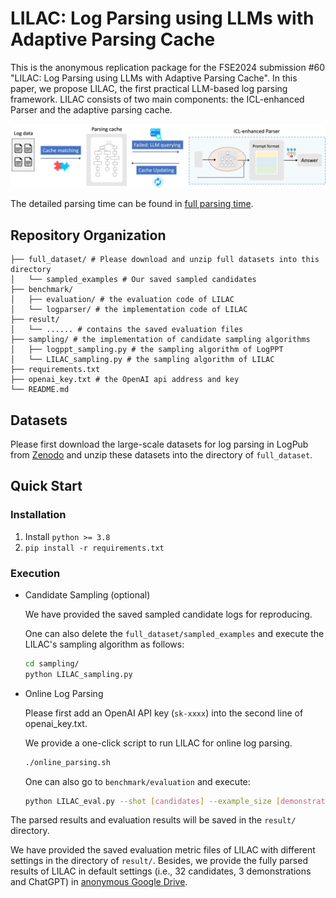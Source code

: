 # LILAC: Log Parsing using LLMs with Adaptive Parsing Cache

This is the anonymous replication package for the FSE2024 submission #60 "LILAC: Log Parsing using LLMs with Adaptive Parsing Cache".
In this paper, we propose LILAC, the first practical LLM-based log parsing framework.
LILAC consists of two main components: the ICL-enhanced Parser and the adaptive parsing cache.

![The overall framework of LILAC](figures/framework.png)

The detailed parsing time can be found in [full parsing time](figures/parsing_time.png).

## Repository Organization 

```
├── full_dataset/ # Please download and unzip full datasets into this directory
│   └── sampled_examples # Our saved sampled candidates
├── benchmark/
│   ├── evaluation/ # the evaluation code of LILAC
│   └── logparser/ # the implementation code of LILAC
├── result/
│   └── ...... # contains the saved evaluation files
├── sampling/ # the implementation of candidate sampling algorithms
│   ├── logppt_sampling.py # the sampling algorithm of LogPPT
│   └── LILAC_sampling.py # the sampling algorithm of LILAC
├── requirements.txt
├── openai_key.txt # the OpenAI api address and key
└── README.md
```


## Datasets

Please first download the large-scale datasets for log parsing in LogPub from [Zenodo](https://zenodo.org/record/8275861) and unzip these datasets into the directory of `full_dataset`.

## Quick Start

###  Installation

1. Install ```python >= 3.8```
2. ```pip install -r requirements.txt```


### Execution

- Candidate Sampling (optional)

    We have provided the saved sampled candidate logs for reproducing.

    One can also delete the `full_dataset/sampled_examples` and execute the LILAC's sampling algorithm as follows:

    ```bash
    cd sampling/
    python LILAC_sampling.py
    ```

- Online Log Parsing

    Please first add an OpenAI API key (`sk-xxxx`) into the second line of openai_key.txt.

    We provide a one-click script to run LILAC for online log parsing.

    ```bash
    ./online_parsing.sh
    ```

    One can also go to `benchmark/evaluation` and execute:

    ```bash
    python LILAC_eval.py --shot [candidates] --example_size [demonstrations] --model [model]
    ```

The parsed results and evaluation results will be saved in the `result/` directory.

We have provided the saved evaluation metric files of LILAC with different settings in the directory of `result/`.
Besides, we provide the fully parsed results of LILAC in default settings (i.e., 32 candidates, 3 demonstrations and ChatGPT) in [anonymous Google Drive](https://drive.google.com/file/d/1OJcPjHCEjBIz1rCR98CO27JDX1O9AP7f/view?usp=share_link).